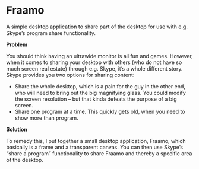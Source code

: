# Fraamo

A simple desktop application to share part of the desktop for use with e.g. Skype’s program share functionality.

**Problem**

You should think having an ultrawide monitor is all fun and games. 
However, when it comes to sharing your desktop with others (who do not have so much screen real estate) through e.g. Skype, it’s a whole different story. Skype provides you two options for sharing content:
- Share the whole desktop, which is a pain for the guy in the other end, who will need to bring out the big magnifying glass. You could modify the screen resolution – but that kinda defeats the purpose of a big screen.
- Share one program at a time. This quickly gets old, when you need to show more than program.

**Solution**

To remedy this, I put together a small desktop application, Fraamo, which basically is a frame and a transparent canvas. You can then use Skype’s “share a program” functionality to share Fraamo and thereby a specific area of the desktop.
